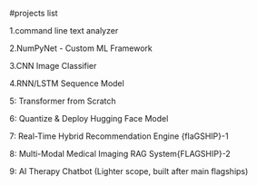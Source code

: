 #projects list

1.command line text analyzer


2.NumPyNet - Custom ML Framework


3.CNN Image Classifier


4.RNN/LSTM Sequence Model


5: Transformer from Scratch


6: Quantize & Deploy Hugging Face Model



7: Real-Time Hybrid Recommendation Engine {flaGSHIP}-1



8: Multi-Modal Medical Imaging RAG System{FLAGSHIP}-2



9: AI Therapy Chatbot (Lighter scope, built after main flagships)
